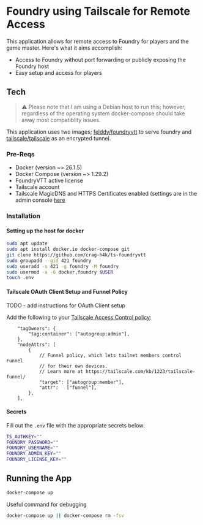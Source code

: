 # Foundry using Tailscale for Remote Access

This application allows for remote access to Foundry for players and the game
master. Here's what it aims accomplish:

- Access to Foundry without port forwarding or publicly exposing the Foundry host
- Easy setup and access for players

## Tech

> :warning: Please note that I am using a Debian host to run this;
> however, regardless of the operating system docker-compose should take away
> most compatiblity issues.

This application uses two images;
[felddy/foundryvtt](https://github.com/felddy/foundryvtt-docker) to serve
foundry and [tailscale/tailscale](https://github.com/tailscale/tailscale) as an encrypted tunnel.

### Pre-Reqs

- Docker (version ~> 26.1.5)
- Docker Compose (version ~> 1.29.2)
- FoundryVTT active license
- Tailscale account
- Tailscale MagicDNS and HTTPS Certificates enabled (settings are in the admin console [here](https://login.tailscale.com/admin/dns)

### Installation

#### Setting up the host for docker

```sh
sudo apt update
sudo apt install docker.io docker-compose git
git clone https://github.com/crag-h4k/ts-foundryvtt
sudo groupadd --gid 421 foundry
sudo useradd -u 421 -g foundry -M foundry
sudo usermod -a -G docker,foundry $USER
touch .env
```

#### Tailscale OAuth Client Setup and Funnel Policy

TODO - add  instructions for OAuth Client setup

Add the following to your [Tailscale Access Control policy](https://login.tailscale.com/admin/acls/file):

```hujson
    "tagOwners": {
        "tag:container": ["autogroup:admin"],
    },
    "nodeAttrs": [
        {
            // Funnel policy, which lets tailnet members control Funnel
            // for their own devices.
            // Learn more at https://tailscale.com/kb/1223/tailscale-funnel/
            "target": ["autogroup:member"],
            "attr":   ["funnel"],
        },
    ],
```

#### Secrets

Fill out the `.env` file with the appropriate secrets below:

```sh
TS_AUTHKEY=""
FOUNDRY_PASSWORD=""
FOUNDRY_USERNAME=""
FOUNDRY_ADMIN_KEY=""
FOUNDRY_LICENSE_KEY=""
```

## Running the App

```sh
docker-compose up
```

Useful command for debugging

```sh
docker-compose up || docker-compose rm -fsv
```
